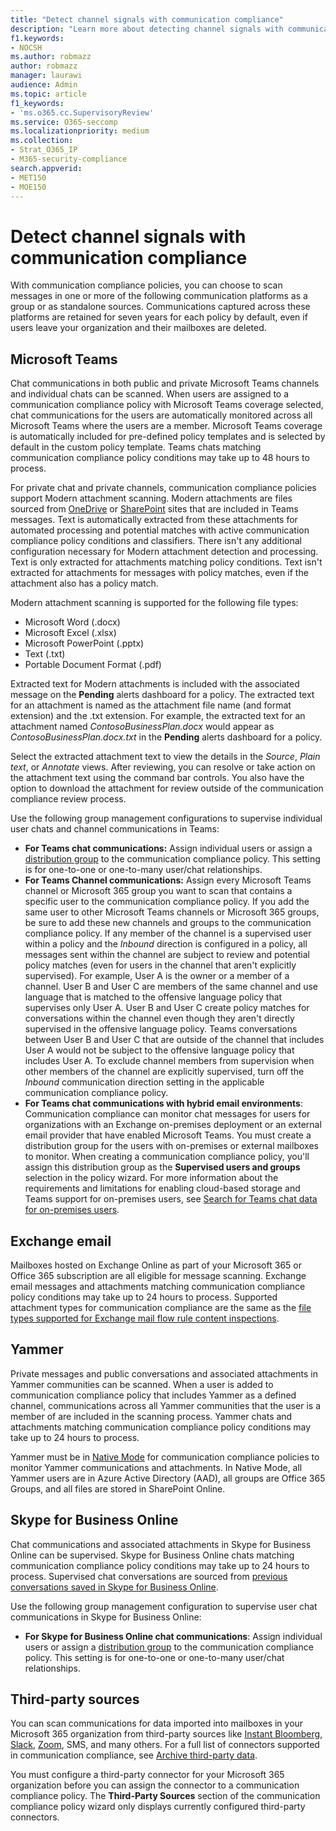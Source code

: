 ```yaml
---
title: "Detect channel signals with communication compliance"
description: "Learn more about detecting channel signals with communication compliance."
f1.keywords:
- NOCSH
ms.author: robmazz
author: robmazz
manager: laurawi
audience: Admin
ms.topic: article
f1_keywords:
- 'ms.o365.cc.SupervisoryReview'
ms.service: O365-seccomp
ms.localizationpriority: medium
ms.collection:
- Strat_O365_IP
- M365-security-compliance
search.appverid:
- MET150
- MOE150
---
```


# Detect channel signals with communication compliance

With communication compliance policies, you can choose to scan messages in one or more of the following communication platforms as a group or as standalone sources. Communications captured across these platforms are retained for seven years for each policy by default, even if users leave your organization and their mailboxes are deleted.

## Microsoft Teams

Chat communications in both public and private Microsoft Teams channels and individual chats can be scanned. When users are assigned to a communication compliance policy with Microsoft Teams coverage selected, chat communications for the users are automatically monitored across all Microsoft Teams where the users are a member. Microsoft Teams coverage is automatically included for pre-defined policy templates and is selected by default in the custom policy template. Teams chats matching communication compliance policy conditions may take up to 48 hours to process.

For private chat and private channels, communication compliance policies support Modern attachment scanning. Modern attachments are files sourced from [OneDrive](/onedrive/plan-onedrive-enterprise#modern-attachments) or [SharePoint](/sharepoint/dev/solution-guidance/modern-experience-customizations) sites that are included in Teams messages. Text is automatically extracted from these attachments for automated processing and potential matches with active communication compliance policy conditions and classifiers. There isn't any additional configuration necessary for Modern attachment detection and processing. Text is only extracted for attachments matching policy conditions. Text isn't extracted for attachments for messages with policy matches, even if the attachment also has a policy match.

Modern attachment scanning is supported for the following file types:

- Microsoft Word (.docx)
- Microsoft Excel (.xlsx)
- Microsoft PowerPoint (.pptx)
- Text (.txt)
- Portable Document Format (.pdf)

Extracted text for Modern attachments is included with the associated message on the **Pending** alerts dashboard for a policy. The extracted text for an attachment is named as the attachment file name (and format extension) and the .txt extension. For example, the extracted text for an attachment named *ContosoBusinessPlan.docx* would appear as *ContosoBusinessPlan.docx.txt* in the **Pending** alerts dashboard for a policy.

Select the extracted attachment text to view the details in the *Source*, *Plain text*, or *Annotate* views. After reviewing, you can resolve or take action on the attachment text using the command bar controls. You also have the option to download the attachment for review outside of the communication compliance review process.

Use the following group management configurations to supervise individual user chats and channel communications in Teams:

- **For Teams chat communications:** Assign individual users or assign a [distribution group](https://support.office.com/article/Distribution-groups-E8BA58A8-FAB2-4AAF-8AA1-2A304052D2DE) to the communication compliance policy. This setting is for one-to-one or one-to-many user/chat relationships.
- **For Teams Channel communications:** Assign every Microsoft Teams channel or Microsoft 365 group you want to scan that contains a specific user to the communication compliance policy. If you add the same user to other Microsoft Teams channels or Microsoft 365 groups, be sure to add these new channels and groups to the communication compliance policy. If any member of the channel is a supervised user within a policy and the *Inbound* direction is configured in a policy, all messages sent within the channel are subject to review and potential policy matches (even for users in the channel that aren't explicitly supervised). For example, User A is the owner or a member of a channel. User B and User C are members of the same channel and use language that is matched to the offensive language policy that supervises only User A. User B and User C create policy matches for conversations within the channel even though they aren't directly supervised in the offensive language policy. Teams conversations between User B and User C that are outside of the channel that includes User A would not be subject to the offensive language policy that includes User A. To exclude channel members from supervision when other members of the channel are explicitly supervised, turn off the *Inbound* communication direction setting in the applicable communication compliance policy.
- **For Teams chat communications with hybrid email environments**: Communication compliance can monitor chat messages for users for organizations with an Exchange on-premises deployment or an external email provider that have enabled Microsoft Teams. You must create a distribution group for the users with on-premises or external mailboxes to monitor. When creating a communication compliance policy, you'll assign this distribution group as the **Supervised users and groups** selection in the policy wizard. For more information about the requirements and limitations for enabling cloud-based storage and Teams support for on-premises users, see [Search for Teams chat data for on-premises users](search-cloud-based-mailboxes-for-on-premises-users.md).

## Exchange email

Mailboxes hosted on Exchange Online as part of your Microsoft 365 or Office 365 subscription are all eligible for message scanning. Exchange email messages and attachments matching communication compliance policy conditions may take up to 24 hours to process. Supported attachment types for communication compliance are the same as the [file types supported for Exchange mail flow rule content inspections](/exchange/security-and-compliance/mail-flow-rules/inspect-message-attachments#supported-file-types-for-mail-flow-rule-content-inspection).

## Yammer

Private messages and public conversations and associated attachments in Yammer communities can be scanned. When a user is added to communication compliance policy that includes Yammer as a defined channel, communications across all Yammer communities that the user is a member of are included in the scanning process. Yammer chats and attachments matching communication compliance policy conditions may take up to 24 hours to process. 

Yammer must be in [Native Mode](/yammer/configure-your-yammer-network/overview-native-mode) for communication compliance policies to monitor Yammer communications and attachments. In Native Mode, all Yammer users are in Azure Active Directory (AAD), all groups are Office 365 Groups, and all files are stored in SharePoint Online.

## Skype for Business Online

Chat communications and associated attachments in Skype for Business Online can be supervised. Skype for Business Online chats matching communication compliance policy conditions may take up to 24 hours to process. Supervised chat conversations are sourced from [previous conversations saved in Skype for Business Online](https://support.office.com/article/Find-a-previous-Skype-for-Business-conversation-18892eba-5f18-4281-8c87-fd48bd72e6a2).  

Use the following group management configuration to supervise user chat communications in Skype for Business Online:

- **For Skype for Business Online chat communications**: Assign individual users or assign a [distribution group](https://support.office.com/article/Distribution-groups-E8BA58A8-FAB2-4AAF-8AA1-2A304052D2DE) to the communication compliance policy. This setting is for one-to-one or one-to-many user/chat relationships.

## Third-party sources

You can scan communications for data imported into mailboxes in your Microsoft 365 organization from third-party sources like [Instant Bloomberg](archive-instant-bloomberg-data.md), [Slack](archive-slack-data.md), [Zoom](archive-zoommeetings-data.md), SMS, and many others. For a full list of connectors supported in communication compliance, see [Archive third-party data](archiving-third-party-data.md).

You must configure a third-party connector for your Microsoft 365 organization before you can assign the connector to a communication compliance policy. The **Third-Party Sources** section of the communication compliance policy wizard only displays currently configured third-party connectors.
